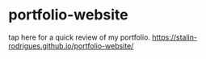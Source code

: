 # portfolio-website

 tap here for a quick review of my portfolio.
 https://stalin-rodrigues.github.io/portfolio-website/
